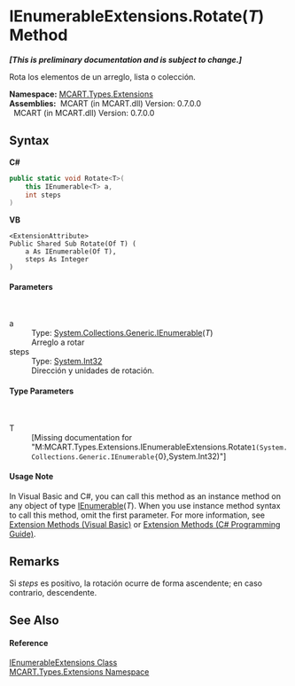 # IEnumerableExtensions.Rotate(*T*) Method 
 _**\[This is preliminary documentation and is subject to change.\]**_

Rota los elementos de un arreglo, lista o colección.

**Namespace:**&nbsp;<a href="a8e71047-44e0-7000-43f0-67a6f5b9758c">MCART.Types.Extensions</a><br />**Assemblies:**&nbsp;&nbsp;MCART (in MCART.dll) Version: 0.7.0.0<br />&nbsp;&nbsp;MCART (in MCART.dll) Version: 0.7.0.0<br />

## Syntax

**C#**<br />
``` C#
public static void Rotate<T>(
	this IEnumerable<T> a,
	int steps
)

```

**VB**<br />
``` VB
<ExtensionAttribute>
Public Shared Sub Rotate(Of T) ( 
	a As IEnumerable(Of T),
	steps As Integer
)
```


#### Parameters
&nbsp;<dl><dt>a</dt><dd>Type: <a href="http://msdn2.microsoft.com/es-es/library/9eekhta0" target="_blank">System.Collections.Generic.IEnumerable</a>(*T*)<br />Arreglo a rotar</dd><dt>steps</dt><dd>Type: <a href="http://msdn2.microsoft.com/es-es/library/td2s409d" target="_blank">System.Int32</a><br />Dirección y unidades de rotación.</dd></dl>

#### Type Parameters
&nbsp;<dl><dt>T</dt><dd>\[Missing <typeparam name="T"/> documentation for "M:MCART.Types.Extensions.IEnumerableExtensions.Rotate``1(System.Collections.Generic.IEnumerable{``0},System.Int32)"\]</dd></dl>

#### Usage Note
In Visual Basic and C#, you can call this method as an instance method on any object of type <a href="http://msdn2.microsoft.com/es-es/library/9eekhta0" target="_blank">IEnumerable</a>(*T*). When you use instance method syntax to call this method, omit the first parameter. For more information, see <a href="http://msdn.microsoft.com/en-us/library/bb384936.aspx">Extension Methods (Visual Basic)</a> or <a href="http://msdn.microsoft.com/en-us/library/bb383977.aspx">Extension Methods (C# Programming Guide)</a>.

## Remarks
Si *steps* es positivo, la rotación ocurre de forma ascendente; en caso contrario, descendente.

## See Also


#### Reference
<a href="b12b3254-391f-e729-a551-2fdb7baa0685">IEnumerableExtensions Class</a><br /><a href="a8e71047-44e0-7000-43f0-67a6f5b9758c">MCART.Types.Extensions Namespace</a><br />